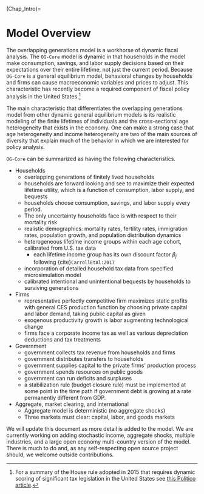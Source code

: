 (Chap_Intro)=
# Model Overview

The overlapping generations model is a workhorse of dynamic fiscal analysis. The `OG-Core` model is dynamic in that households in the model make consumption, savings, and labor supply decisions based on their expectations over their entire lifetime, not just the current period. Because `OG-Core` is a general equilibrium model, behavioral changes by households and firms can cause macroeconomic variables and prices to adjust. This characteristic has recently become a required component of fiscal policy analysis in the United States.[^dynscore_note]

The main characteristic that differentiates the overlapping generations model from other dynamic general equilibrium models is its realistic modeling of the finite lifetimes of individuals and the cross-sectional age heterogeneity that exists in the economy. One can make a strong case that age heterogeneity and income heterogeneity are two of the main sources of diversity that explain much of the behavior in which we are interested for policy analysis.

`OG-Core` can be summarized as having the following characteristics.

* Households
    * overlapping generations of finitely lived households
    * households are forward looking and see to maximize their expected lifetime utility, which is a function of consumption, labor supply, and bequests
    * households choose consumption, savings, and labor supply every period.
    * The only uncertainty households face is with respect to their mortality risk
    * realistic demographics: mortality rates, fertility rates, immigration rates, population growth, and population distribution dynamics
    * heterogeneous lifetime income groups within each age cohort, calibrated from U.S. tax data
        * each lifetime income group has its own discount factor $\beta_j$ following {cite}`CarrollEtAl:2017`
    * incorporation of detailed household tax data from specified microsimulation model
    * calibrated intentional and unintentional bequests by households to surviving generations
* Firms
    * representative perfectly competitive firm maximizes static profits with general CES production function by choosing private capital and labor demand, taking public capital as given
    * exogenous productivity growth is labor augmenting technological change
    * firms face a corporate income tax as well as various depreciation deductions and tax treatments
* Government
    * government collects tax revenue from households and firms
    * government distributes transfers to households
    * government supplies capital to the private firms' production process
    * government spends resources on public goods
    * government can run deficits and surpluses
    * a stabilization rule (budget closure rule) must be implemented at some point in the time path if government debt is growing at a rate permanently different from GDP.
* Aggregate, market clearing, and international
    * Aggregate model is deterministic (no aggregate shocks)
    * Three markets must clear: capital, labor, and goods markets


<!-- Put summary of the general incentives in the model, overall implications of the assumptions, and particularly how these interact with tax policy -->

We will update this document as more detail is added to the model. We are currently working on adding stochastic income, aggregate shocks, multiple industries, and a large open economy multi-country version of the model. There is much to do and, as any self-respecting open source project should, we welcome outside contributions.

[^dynscore_note]: For a summary of the House rule adopted in 2015 that requires dynamic scoring of significant tax legislation in the United States see [this Politico article](http://thehill.com/blogs/floor-action/house/228684-house-adopts-dynamic-scoring-rule).
